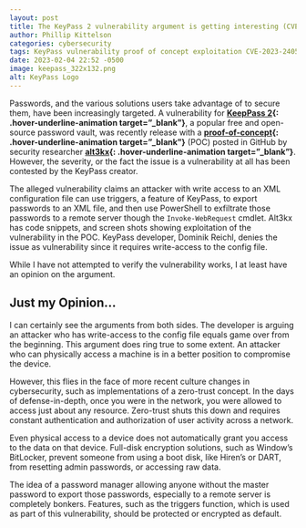 ```yaml
---
layout: post
title: The KeyPass 2 vulnerability argument is getting interesting (CVE-2023-24055)
author: Phillip Kittelson
categories: cybersecurity
tags: KeyPass vulnerability proof of concept exploitation CVE-2023-24055 alt3kx Dominik Reichl
date: 2023-02-04 22:52 -0500
image: keepass_322x132.png
alt: KeyPass Logo
---
```

Passwords, and the various solutions users take advantage of to secure them, have been increasingly targeted. A vulnerability for **[KeepPass 2](https://keepass.info){: .hover-underline-animation target=”_blank”}**, a popular free and open-source password vault, was recently release with a **[proof-of-concept](https://github.com/alt3kx/CVE-2023-24055_PoC){: .hover-underline-animation target=”_blank”}** (POC) posted in GitHub by security researcher **[alt3kx](https://github.com/alt3kx){: .hover-underline-animation target=”_blank”}**. However, the severity, or the fact the issue is a vulnerability at all has been contested by the KeyPass creator.

The alleged vulnerability claims an attacker with write access to an XML configuration file can use triggers, a feature of KeyPass, to export passwords to an XML file, and then use PowerShell to exfiltrate those passwords to a remote server though the ```Invoke-WebRequest``` cmdlet. Alt3kx has code snippets, and screen shots showing exploitation of the vulnerability in the POC.
KeyPass developer, Dominik Reichl, denies the issue as vulnerability since it requires write-access to the config file.

While I have not attempted to verify the vulnerability works, I at least have an opinion on the argument.

## Just my Opinion…

I can certainly see the arguments from both sides. The developer is arguing an attacker who has write-access to the config file equals game over from the beginning. This argument does ring true to some extent. An attacker who can physically access a machine is in a better position to compromise the device.

However, this flies in the face of more recent culture changes in cybersecurity, such as implementations of a zero-trust concept. In the days of defense-in-depth, once you were in the network, you were allowed to access just about any resource. Zero-trust shuts this down and requires constant authentication and authorization of user activity across a network.

Even physical access to a device does not automatically grant you access to the data on that device. Full-disk encryption solutions, such as Window’s BitLocker, prevent someone from using a boot disk, like Hiren’s or DART, from resetting admin passwords, or accessing raw data.

The idea of a password manager allowing anyone without the master password to export those passwords, especially to a remote server is completely bonkers. Features, such as the triggers function, which is used as part of this vulnerability, should be protected or encrypted as default.